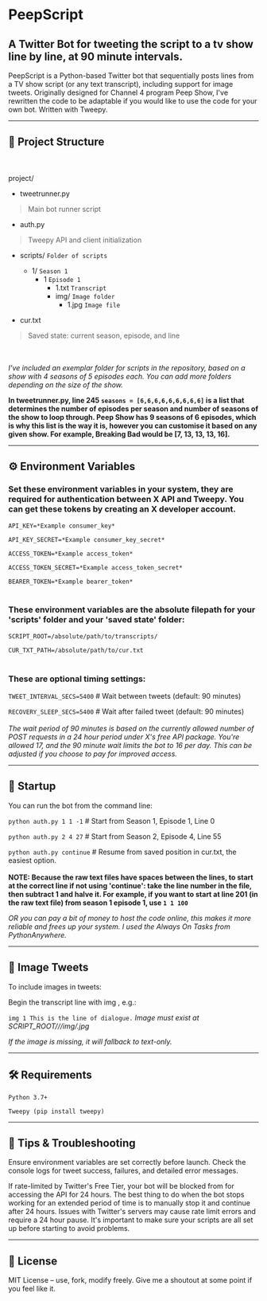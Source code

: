 
# PeepScript

## A Twitter Bot for tweeting the script to a tv show line by line, at 90 minute intervals.

PeepScript is a Python-based Twitter bot that sequentially posts lines from a TV show script (or any text transcript), including support for image tweets. Originally designed for Channel 4 program Peep Show, I've rewritten the code to be adaptable if you would like to use the code for your own bot. Written with Tweepy.

----------------------------------------------------------------------------------------------------------

## 📁 Project Structure
<br/><br/>
project/

  - tweetrunner.py
  > Main bot runner script

  - auth.py
  > Tweepy API and client initialization

  - scripts/ `Folder of scripts`
    - 1/ `Season 1`
      - 1 `Episode 1`
        - 1.txt `Transcript`
        - img/ `Image folder`
          - 1.jpg `Image file`

  - cur.txt
  > Saved state: current season, episode, and line

<br/><br/>
_I've included an exemplar folder for scripts in the repository, based on a show with 4 seasons of 5 episodes each. You can add more folders depending on the size of the show._


**In tweetrunner.py, line 245 `seasons = [6,6,6,6,6,6,6,6,6]` is a list that determines the number of episodes per season and number of seasons of the show to loop through. Peep Show has 9 seasons of 6 episodes, which is why this list is the way it is, however you can customise it based on any given show. For example, Breaking Bad would be [7, 13, 13, 13, 16].**

----------------------------------------------------------------------------------------------------------

## ⚙️ Environment Variables

### Set these environment variables in your system, they are required for authentication between X API and Tweepy. You can get these tokens by creating an X developer account.

`API_KEY=*Example consumer_key*`

`API_KEY_SECRET=*Example consumer_key_secret*`

`ACCESS_TOKEN=*Example access_token*`

`ACCESS_TOKEN_SECRET=*Example access_token_secret*`

`BEARER_TOKEN=*Example bearer_token*`
<br/><br/>
### These environment variables are the absolute filepath for your 'scripts' folder and your 'saved state' folder:

`SCRIPT_ROOT=/absolute/path/to/transcripts/`

`CUR_TXT_PATH=/absolute/path/to/cur.txt`
<br/><br/>
### These are optional timing settings:

`TWEET_INTERVAL_SECS=5400`      # Wait between tweets (default: 90 minutes)

`RECOVERY_SLEEP_SECS=5400`      # Wait after failed tweet (default: 90 minutes)
<br/><br/>
_The wait period of 90 minutes is based on the currently allowed number of POST requests in a 24 hour period under X's free API package. You're allowed 17, and the 90 minute wait limits the bot to 16 per day. This can be adjusted if you choose to pay for improved access._

----------------------------------------------------------------------------------------------------------
## 🚀 Startup

You can run the bot from the command line:

`python auth.py 1 1 -1`       # Start from Season 1, Episode 1, Line 0

`python auth.py 2 4 27`      # Start from Season 2, Episode 4, Line 55

`python auth.py continue`    # Resume from saved position in cur.txt, the easiest option.
<br/><br/>
**NOTE: Because the raw text files have spaces between the lines, to start at the correct line if not using 'continue': take the line number in the file, then subtract 1 and halve it. For example, if you want to start at line 201 (in the raw text file) from season 1 episode 1, use `1 1 100`**


_OR you can pay a bit of money to host the code online, this makes it more reliable and frees up your system. I used the Always On Tasks from PythonAnywhere._

----------------------------------------------------------------------------------------------------------

## 📸 Image Tweets

To include images in tweets:

Begin the transcript line with img <number>, e.g.:

`img 1 This is the line of dialogue.`
*Image must exist at SCRIPT_ROOT/<season>/<episode>/img/<number>.jpg*

_If the image is missing, it will fallback to text-only._

----------------------------------------------------------------------------------------------------------

## 🛠️ Requirements

`Python 3.7+`

`Tweepy (pip install tweepy)`

----------------------------------------------------------------------------------------------------------

## 🧪 Tips & Troubleshooting

Ensure environment variables are set correctly before launch.
Check the console logs for tweet success, failures, and detailed error messages.

If rate-limited by Twitter's Free Tier, your bot will be blocked from for accessing the API for 24 hours. The best thing to do when the bot stops working for an extended period of time is to manually stop it and continue after 24 hours. Issues with Twitter's servers may cause rate limit errors and require a 24 hour pause. It's important to make sure your scripts are all set up before starting to avoid problems.

----------------------------------------------------------------------------------------------------------
## 📜 License
MIT License – use, fork, modify freely. Give me a shoutout at some point if you feel like it.
